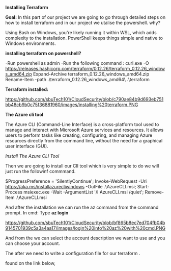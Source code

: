 **Installing Terraform**

**Goal:**
In this part of our project we are going to go through detailed steps on how to install terraform and in our project we utalise the powershell.
why?

Using Bash on Windows, you're likely running it within WSL, which adds complexity to the installation. PowerShell keeps things simple and native to Windows environments.

**installing terraform on powershell?**

-Run powershell as admin
-Run the following command : curl.exe -O https://releases.hashicorp.com/terraform/0.12.26/terraform_0.12.26_windows_amd64.zip
Expand-Archive terraform_0.12.26_windows_amd64.zip
Rename-Item -path .\terraform_0.12.26_windows_amd64\ .\terraform

**Terraform installed:**

https://github.com/sbuTech101/CloudSecurity/blob/c790ae84b9d693eb751bb48cb9b0c75f36881960/images/installing%20terraform.PNG


**The Azure cli tool**

The Azure CLI (Command-Line Interface) is a cross-platform tool used to manage and interact with Microsoft Azure services and resources. It allows users to perform tasks like creating, configuring, and managing Azure resources directly from the command line, without the need for a graphical user interface (GUI).

_Install The Azure CLI Tool_

Then we are going to install our ClI tool which is very simple to do we will just run the followinf commmand.

$ProgressPreference = 'SilentlyContinue'; Invoke-WebRequest -Uri https://aka.ms/installazurecliwindows -OutFile .\AzureCLI.msi; Start-Process msiexec.exe -Wait -ArgumentList '/I AzureCLI.msi /quiet'; Remove-Item .\AzureCLI.msi

And after the installation we can run the az command from the command prompt.
In cmd: Type **az login** 

https://github.com/sbuTech101/CloudSecurity/blob/bf865b8ec7ed704fb04b9145701939c5a3a4aa17/images/login%20into%20az%20with%20cmd.PNG


And from the we can select the account description we want to use and you can choose  your account.

The after we need to write a configuration file for our terraform .

found on the link below,

